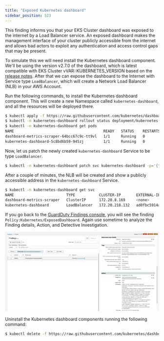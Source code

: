 ```yaml
---
title: "Exposed Kubernetes dashboard"
sidebar_position: 523
---
```


This finding informs you that your EKS Cluster dashboard was exposed to the internet by a Load Balancer service. An exposed dashboard makes the management interface of your cluster publicly accessible from the internet and allows bad actors to exploit any authentication and access control gaps that may be present.

To simulate this we will need install the Kubernetes dashboard component. We'll be using the version v2.7.0 of the dashboard, which is latest compatible with EKS Cluster vVAR::KUBERNETES_VERSION based on the [release notes](https://github.com/kubernetes/dashboard/releases/tag/v2.7.0).
After that we can expose the dashboard to the Internet with Service type `LoadBalancer`, which will create a Network Load Balancer (NLB) in your AWS Account.

Run the following commands, to install the Kubernetes dashboard component. This will create a new Namespace called `kubernetes-dashboard`, and all the resources will be deployed there.

```bash
$ kubectl apply -f https://raw.githubusercontent.com/kubernetes/dashboard/v2.7.0/aio/deploy/recommended.yaml
$ kubectl -n kubernetes-dashboard rollout status deployment/kubernetes-dashboard
$ kubectl -n kubernetes-dashboard get pods
NAME                                         READY   STATUS    RESTARTS   AGE
dashboard-metrics-scraper-64bcc67c9c-tt9vl   1/1     Running   0          66s
kubernetes-dashboard-5c8bd6b59-945zj         1/1     Running   0          66s
```

Now, let us patch the newly created `kubernetes-dashboard` Service to be type `LoadBalancer`.

```bash
$ kubectl -n kubernetes-dashboard patch svc kubernetes-dashboard -p='{"spec": {"type": "LoadBalancer"}}'
```

After a couple of minutes, the NLB will be created and show a publicly accessible address in the `kubernetes-dashboard` Service.

```bash
$ kubectl -n kubernetes-dashboard get svc
NAME                        TYPE           CLUSTER-IP       EXTERNAL-IP                                                               PORT(S)         AGE
dashboard-metrics-scraper   ClusterIP      172.20.8.169     <none>                                                                    8000/TCP        3m
kubernetes-dashboard        LoadBalancer   172.20.218.132   ad0fbc5914a2c4d1baa8dcc32101196b-2094501166.us-west-2.elb.amazonaws.com   443:32762/TCP   3m1s
```

If you go back to the [GuardDuty Findings console](https://console.aws.amazon.com/guardduty/home#/findings), you will see the finding `Policy:Kubernetes/ExposedDashboard`. Again use sometime to analyze the Finding details, Action, and Detective Investigation.

![Exposed dashboard finding](assets/exposed-dashboard.webp)

Uninstall the Kubernetes dashboard components running the following command:

```bash
$ kubectl delete -f https://raw.githubusercontent.com/kubernetes/dashboard/v2.7.0/aio/deploy/recommended.yaml
```
